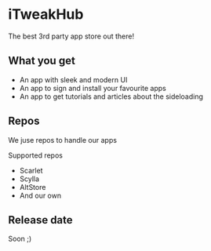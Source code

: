 # iTweakHub
The best 3rd party app store out there!

## What you get
- An app with sleek and modern UI
- An app to sign and install your favourite apps
- An app to get tutorials and articles about the sideloading

## Repos
We juse repos to handle our apps

Supported repos
- Scarlet
- Scylla
- AltStore
- And our own

## Release date
Soon ;)
